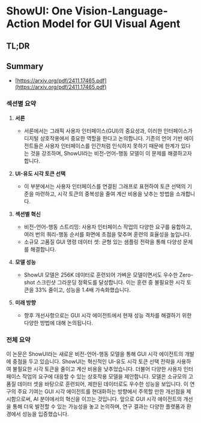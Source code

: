 # ShowUI: One Vision-Language-Action Model for GUI Visual Agent
## TL;DR
## Summary
- [https://arxiv.org/pdf/2411.17465.pdf](https://arxiv.org/pdf/2411.17465.pdf)

### 섹션별 요약

1. **서론**
   - 서론에서는 그래픽 사용자 인터페이스(GUI)의 중요성과, 이러한 인터페이스가 디지털 상호작용에서 중요한 역할을 한다고 논의합니다. 기존의 언어 기반 에이전트들은 사용자 인터페이스를 인간처럼 인식하지 못하기 때문에 한계가 있다는 것을 강조하며, ShowUI라는 비전-언어-행동 모델이 이 문제를 해결하고자 합니다.

2. **UI-유도 시각 토큰 선택**
   - 이 부분에서는 사용자 인터페이스를 연결된 그래프로 표현하여 토큰 선택의 기준을 마련하고, 시각 토큰의 중복성을 줄여 계산 비용을 낮추는 방법을 소개합니다.

3. **섹션별 혁신**
   - 비전-언어-행동 스트리밍: 사용자 인터페이스 작업의 다양한 요구를 융합하고, 여러 번의 쿼리-행동 순서를 화면에 초점을 맞추며 훈련의 효율성을 높입니다.
   - 소규모 고품질 GUI 명령 데이터 셋: 균형 있는 샘플링 전략을 통해 다양성 문제를 해결합니다.

4. **모델 성능**
   - ShowUI 모델은 256K 데이터로 훈련되어 가벼운 모델이면서도 우수한 Zero-shot 스크린샷 그라운딩 정확도를 달성합니다. 이는 훈련 중 불필요한 시각 토큰을 33% 줄이고, 성능을 1.4배 가속화했습니다.

5. **미래 방향**
   - 향후 개선사항으로는 GUI 시각 에이전트에서 현재 성능 격차를 해결하기 위한 다양한 방법에 대해 논의됩니다.

### 전체 요약

이 논문은 ShowUI라는 새로운 비전-언어-행동 모델을 통해 GUI 시각 에이전트의 개발에 중점을 두고 있습니다. ShowUI는 혁신적인 UI-유도 시각 토큰 선택 전략을 사용하여 불필요한 시각 토큰을 줄이고 계산 비용을 낮추었습니다. 더불어 다양한 사용자 인터페이스 작업의 요구에 대응할 수 있는 상호작용 모델을 제안합니다. 모델은 소규모의 고품질 데이터 셋을 바탕으로 훈련되어, 제한된 데이터로도 우수한 성능을 보입니다. 이 연구의 주요 기여는 GUI 시각 에이전트를 현대화하는 방향에서 주목할 만한 개선점을 제시함으로써, AI 분야에서의 혁신을 이끄는 것입니다. 앞으로 GUI 시각 에이전트의 개선을 통해 더욱 발전할 수 있는 가능성을 놓고 논의하며, 연구 결과는 다양한 플랫폼과 환경에서 성능을 입증했습니다.